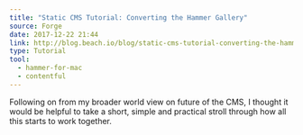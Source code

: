 ```yaml
---
title: "Static CMS Tutorial: Converting the Hammer Gallery"
source: Forge
date: 2017-12-22 21:44
link: http://blog.beach.io/blog/static-cms-tutorial-converting-the-hammer-gallery
type: Tutorial
tool:
  - hammer-for-mac
  - contentful
---
```

Following on from my broader world view on future of the CMS, I thought it would be helpful to take a short, simple and practical stroll through how all this starts to work together. 





